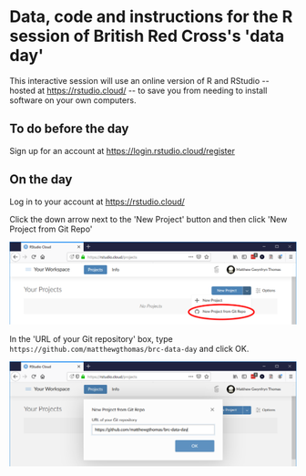 # Data, code and instructions for the R session of British Red Cross's 'data day'

This interactive session will use an online version of R and RStudio -- hosted at https://rstudio.cloud/ -- to save you from needing to install software on your own computers.

## To do before the day
Sign up for an account at https://login.rstudio.cloud/register

## On the day
Log in to your account at https://rstudio.cloud/

Click the down arrow next to the 'New Project' button and then click 'New Project from Git Repo'

![Step 1](step1.png)

In the 'URL of your Git repository' box, type `https://github.com/matthewgthomas/brc-data-day` and click OK.

![Step 2](step2.png)
